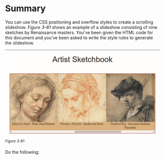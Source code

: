 # Summary
You can use the CSS positioning and overflow styles to create a scrolling slideshow. *Figure 3–81* shows an example of a slideshow consisting of nine sketches by Renaissance masters. You’ve been given the HTML code for this document and you’ve been asked to write the style rules to generate the slideshow.

![A page titled, Artist Sketchbook displays three arts with their portraitist names as follows: Head of a Maid by Peter Paul Rubens, Women’s Portrait by Andre del Sarto, and Shepherd Boy by Giovanni Battista Piazzetta. ](../assets/VLrlzEVXQWDxlUUYpDGC.png)
<sup>*Figure 3-81*</sup>

Do the following:
